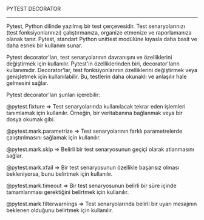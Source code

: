 PYTEST DECORATOR
****************
Pytest, Python dilinde yazılmış bir test çerçevesidir. Test senaryolarınızı (test fonksiyonlarınızı) çalıştırmanıza, organize etmenize ve raporlamanıza olanak tanır. Pytest, standart Python unittest modülüne kıyasla daha basit ve daha esnek bir kullanım sunar.

Pytest decorator'ları, test senaryolarının davranışını ve özelliklerini değiştirmek için kullanılır. Pytest'in özelliklerinden biri, decorator'ların kullanımıdır. Decorator'lar, test fonksiyonlarının özelliklerini değiştirmek veya genişletmek için kullanılabilir. Bu, testlerin daha okunaklı ve anlaşılır hale gelmesini sağlar.

Pytest decorator'ları şunları içerebilir:

@pytest.fixture => Test senaryolarında kullanılacak tekrar eden işlemleri tanımlamak için kullanılır. Örneğin, bir veritabanına bağlanmak veya bir dosya okumak gibi.

@pytest.mark.parametrize => Test senaryolarının farklı parametrelerde çalıştırılmasını sağlamak için kullanılır.

@pytest.mark.skip => Belirli bir test senaryosunun geçiçi olarak atlanmasını sağlar.

@pytest.mark.xfail => Bir test senaryosunun özellikle başarısız olması bekleniyorsa, bunu belirtmek için kullanılır.

@pytest.mark.timeout => Bir test senaryosunun belirli bir süre içinde tamamlanması gerektiğini belirtmek için kullanılır.

@pytest.mark.filterwarnings => Test senaryolarında belirli bir uyarı mesajının beklenen olduğunu belirtmek için kullanılır.

